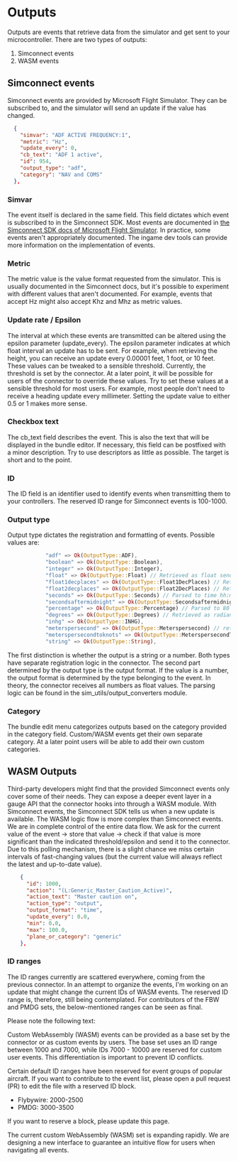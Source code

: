 # Outputs

Outputs are events that retrieve data from the simulator and get sent to your microcontroller.
There are two types of outputs:

1. Simconnect events
2. WASM events

## Simconnect events

Simconnect events are provided by Microsoft Flight Simulator. They can be subscribed to, and the simulator will send an update if the value has changed.

```JSON
  {
    "simvar": "ADF ACTIVE FREQUENCY:1",
    "metric": "Hz",
    "update_every": 0,
    "cb_text": "ADF 1 active",
    "id": 954,
    "output_type": "adf",
    "category": "NAV and COMS"
  },

```

### Simvar

The event itself is declared in the same field. This field dictates which event is subscribed to in the Simconnect SDK. Most events are documented in [the Simconnect SDK docs of Microsoft Flight Simulator](https://docs.flightsimulator.com/html/Programming_Tools/Event_IDs/Event_IDs.htm). In practice, some events aren't appropriately documented. The ingame dev tools can provide more information on the implementation of events.

### Metric

The metric value is the value format requested from the simulator. This is usually documented in the Simconnect docs, but it's possible to experiment with different values that aren't documented.
For example, events that accept Hz might also accept Khz and Mhz as metric values.

### Update rate / Epsilon

The interval at which these events are transmitted can be altered using the epsilon parameter (update_every). The epsilon parameter indicates at which float interval an update has to be sent. For example, when retrieving the height, you can receive an update every 0.00001 feet, 1 foot, or 10 feet. These values can be tweaked to a sensible threshold. Currently, the threshold is set by the connector. At a later point, it will be possible for users of the connector to override these values.
Try to set these values at a sensible threshold for most users. For example, most people don't need to receive a heading update every millimeter. Setting the update value to either 0.5 or 1 makes more sense.

### Checkbox text

The cb_text field describes the event. This is also the text that will be displayed in the bundle editor. If necessary, this field can be postfixed with a minor description. Try to use descriptors as little as possible. The target is short and to the point.

### ID

The ID field is an identifier used to identify events when transmitting them to your controllers. The reserved ID range for Simconnect events is 100-1000.

### Output type

Output type dictates the registration and formatting of events. Possible values are:

```Rust
            "adf" => Ok(OutputType::ADF),
            "boolean" => Ok(OutputType::Boolean),
            "integer" => Ok(OutputType::Integer),
            "float" => Ok(OutputType::Float) // Retrieved as float send as is,
            "float1decplaces" => Ok(OutputType::Float1DecPlaces) // Retrieved as float rounded to 1 dec place,
            "float2decplaces" => Ok(OutputType::Float2DecPlaces) // Retrieved as float rounded to 2 dec places,
            "seconds" => Ok(OutputType::Seconds) // Parsed to time hh:mm:ss,
            "secondsaftermidnight" => Ok(OutputType::Secondsaftermidnight) // Parsed to 15:34:15 (time of day),
            "percentage" => Ok(OutputType::Percentage) // Parsed to 80 for 80%,
            "degrees" => Ok(OutputType::Degrees) // Retrieved as radians parsed to degrees,
            "inhg" => Ok(OutputType::INHG),
            "meterspersecond" => Ok(OutputType::Meterspersecond) // retrieved as mps converted to kmh,
            "meterspersecondtoknots" => Ok(OutputType::MeterspersecondToKnots) // Retrieved as mps converted to knots,
            "string" => Ok(OutputType::String),
```

The first distinction is whether the output is a string or a number. Both types have separate registration logic in the connector.
The second part determined by the output type is the output format.
If the value is a number, the output format is determined by the type belonging to the event. In theory, the connector receives all numbers as float values. The parsing logic can be found in the sim_utils/output_converters module.

### Category

The bundle edit menu categorizes outputs based on the category provided in the category field.
Custom/WASM events get their own separate category.
At a later point users will be able to add their own custom categories.

## WASM Outputs

Third-party developers might find that the provided Simconnect events only cover some of their needs. They can expose a deeper event layer in a gauge API that the connector hooks into through a WASM module. With Simconnect events, the Simconnect SDK tells us when a new update is available. The WASM logic flow is more complex than Simconnect events. We are in complete control of the entire data flow. We ask for the current value of the event -> store that value -> check if that value is more significant than the indicated threshold/epsilon and send it to the connector. Due to this polling mechanism, there is a slight chance we miss certain intervals of fast-changing values (but the current value will always reflect the latest and up-to-date value).

```JSON
    {
      "id": 1000,
      "action": "(L:Generic_Master_Caution_Active)",
      "action_text": "Master caution on",
      "action_type": "output",
      "output_format": "time",
      "update_every": 0.0,
      "min": 0.0,
      "max": 100.0,
      "plane_or_category": "generic"
    },
```

### ID ranges

<div class="warning">
  The ID ranges currently are scattered everywhere, coming from the previous connector. 
  In an attempt to organize the events, I'm working on an update that might change the current IDs of WASM events.
  The reserved ID range is, therefore, still being contemplated.
  For contributors of the FBW and PMDG sets, the below-mentioned ranges can be seen as final.  
</div>

Please note the following text:

Custom WebAssembly (WASM) events can be provided as a base set by the connector or as custom events by users. The base set uses an ID range between 1000 and 7000, while IDs 7000 - 10000 are reserved for custom user events. This differentiation is important to prevent ID conflicts.

Certain default ID ranges have been reserved for event groups of popular aircraft. If you want to contribute to the event list, please open a pull request (PR) to edit the file with a reserved ID block.

- Flybywire: 2000-2500
- PMDG: 3000-3500

If you want to reserve a block, please update this page.

<div class="warning">
The current custom WebAssembly (WASM) set is expanding rapidly. We are designing a new interface to guarantee an intuitive flow for users when navigating all events.
</div>
